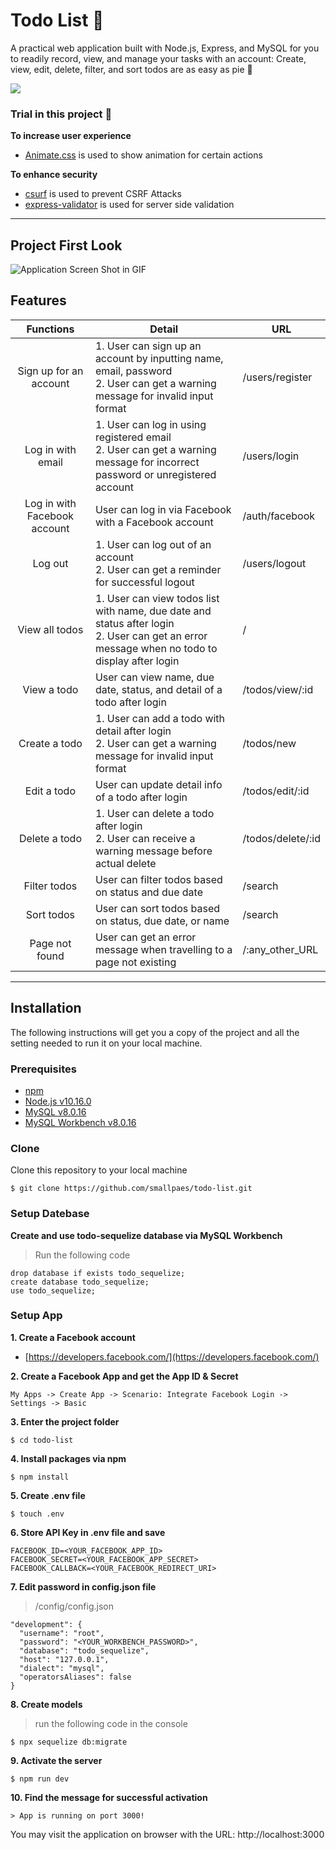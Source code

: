 # Todo List 📆
A practical web application built with Node.js, Express, and MySQL for you to readily record, view, and manage your tasks with an account: Create, view, edit, delete, filter, and sort todos are as easy as pie 🥧

<img src="kaplanark/img/github.png"/>


### Trial in this project 🤠
**To increase user experience**
+ [Animate.css](https://daneden.github.io/animate.css/) is used to show animation for certain actions


**To enhance security**
+ [csurf](https://www.npmjs.com/package/csurf) is used to prevent CSRF Attacks 
+ [express-validator](https://www.npmjs.com/package/express-validator) is used for server side validation

___

## Project First Look
![Application Screen Shot in GIF](todoList.gif)


## Features
| Functions              | Detail                                            | URL                         |
| :--------------------: | ------------------------------------------------- | --------------------------- |
| Sign up for an account | 1. User can sign up an account by inputting name, email, password<br>2. User can get a warning message for invalid input format | /users/register |
| Log in with email | 1. User can log in using registered email<br>2. User can get a warning message for incorrect password or unregistered account | /users/login |
| Log in with Facebook account | User can log in via Facebook with a Facebook account | /auth/facebook |
| Log out | 1. User can log out of an account<br>2. User can get a reminder for successful logout | /users/logout |
| View all todos | 1. User can view todos list with name, due date and status after login<br>2. User can get an error message when no todo to display after login | / |
| View a todo | User can view name, due date, status, and detail of a todo after login | /todos/view/:id |
| Create a todo | 1. User can add a todo with detail after login<br>2. User can get a warning message for invalid input format | /todos/new |   
| Edit a todo | User can update detail info of a todo after login | /todos/edit/:id |
| Delete a todo | 1. User can delete a todo after login<br>2. User can receive a warning message before actual delete | /todos/delete/:id |
| Filter todos | User can filter todos based on status and due date | /search |
| Sort todos | User can sort todos based on status, due date, or name | /search |
| Page not found | User can get an error message when travelling to a page not existing | /:any_other_URL |

___

## Installation
The following instructions will get you a copy of the project and all the setting needed to run it on your local machine.


### Prerequisites

- [npm](https://www.npmjs.com/get-npm)
- [Node.js v10.16.0](https://nodejs.org/en/download/)
- [MySQL v8.0.16](https://dev.mysql.com/downloads/mysql/)
- [MySQL Workbench v8.0.16](https://dev.mysql.com/downloads/workbench/)


### Clone

Clone this repository to your local machine

```
$ git clone https://github.com/smallpaes/todo-list.git
```

### Setup Datebase

**Create and use todo-sequelize database via MySQL Workbench**

> Run the following code
```
drop database if exists todo_sequelize;
create database todo_sequelize;
use todo_sequelize;
```

### Setup App

**1. Create a Facebook account**
- [https://developers.facebook.com/](https://developers.facebook.com/)

**2. Create a Facebook App and get the App ID & Secret**

```
My Apps -> Create App -> Scenario: Integrate Facebook Login -> Settings -> Basic
```

**3. Enter the project folder**

```
$ cd todo-list
```

**4. Install packages via npm**

```
$ npm install
```

**5. Create .env file**

```
$ touch .env
```

**6. Store API Key in .env file and save**

```
FACEBOOK_ID=<YOUR_FACEBOOK_APP_ID>
FACEBOOK_SECRET=<YOUR_FACEBOOK_APP_SECRET>
FACEBOOK_CALLBACK=<YOUR_FACEBOOK_REDIRECT_URI>
```

**7. Edit password in config.json file**

> /config/config.json
```
"development": {
  "username": "root",
  "password": "<YOUR_WORKBENCH_PASSWORD>",
  "database": "todo_sequelize",
  "host": "127.0.0.1",
  "dialect": "mysql",
  "operatorsAliases": false
}

```

**8. Create models**

> run the following code in the console
```
$ npx sequelize db:migrate
```

**9. Activate the server**

```
$ npm run dev
```

**10. Find the message for successful activation**

```
> App is running on port 3000!
```
You may visit the application on browser with the URL: http://localhost:3000
